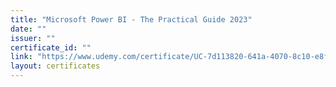 ```yaml
---
title: "Microsoft Power BI - The Practical Guide 2023"
date: ""
issuer: ""
certificate_id: ""
link: "https://www.udemy.com/certificate/UC-7d113820-641a-4070-8c10-e8fde0f26eee/"
layout: certificates
---
```

